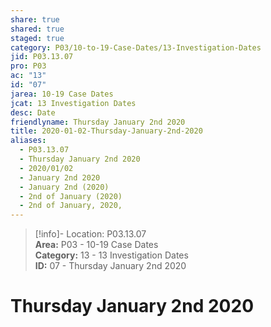 ```yaml
---  
share: true  
shared: true  
staged: true  
category: P03/10-to-19-Case-Dates/13-Investigation-Dates  
jid: P03.13.07  
pro: P03  
ac: "13"  
id: "07"  
jarea: 10-19 Case Dates  
jcat: 13 Investigation Dates  
desc: Date  
friendlyname: Thursday January 2nd 2020  
title: 2020-01-02-Thursday-January-2nd-2020  
aliases:  
  - P03.13.07  
  - Thursday January 2nd 2020  
  - 2020/01/02  
  - January 2nd 2020  
  - January 2nd (2020)  
  - 2nd of January (2020)  
  - 2nd of January, 2020,  
---  
```

  
>[!info]- Location: P03.13.07  
>**Area:** P03 - 10-19 Case Dates  
>**Category:** 13 - 13 Investigation Dates  
>**ID:** 07 - Thursday January 2nd 2020  
  
# Thursday January 2nd 2020  
